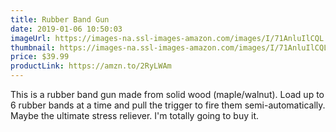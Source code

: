 ```yaml
---
title: Rubber Band Gun
date: 2019-01-06 10:50:03
imageUrl: https://images-na.ssl-images-amazon.com/images/I/71AnluIlCQL._SX679_.jpg
thumbnail: https://images-na.ssl-images-amazon.com/images/I/71AnluIlCQL._SR600,315_.jpg
price: $39.99
productLink: https://amzn.to/2RyLWAm
---
```


This is a rubber band gun made from solid wood (maple/walnut). Load up to 6 rubber bands at a time and pull the trigger to fire them semi-automatically. Maybe the ultimate stress reliever. I'm totally going to buy it.